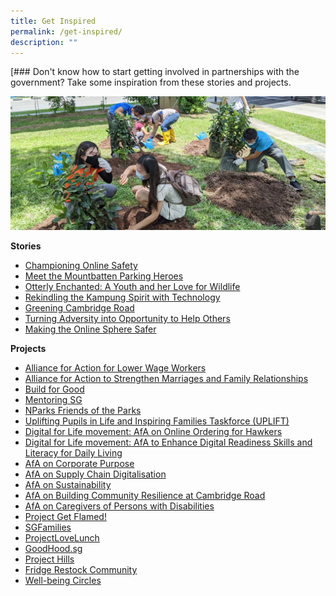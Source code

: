 ```yaml
---
title: Get Inspired
permalink: /get-inspired/
description: ""
---
```

[### Don't know how to start getting involved in partnerships with the government? Take some inspiration from these stories and projects.

![](/images/ysn_whatsapp-image_2.jpg)

**Stories**
* [Championing Online Safety](https://www.sg/stories/anita-low-lim---a-champion-of-online-safety)
* [Meet the Mountbatten Parking Heroes](https://www.sg/stories/mountbatten-parking-heroes)
* [Otterly Enchanted: A Youth and her Love for Wildlife](https://www.sg/stories/anusha-shivram-youth-stewards-of-nature-afa)
* [Rekindling the Kampung Spirit with Technology](https://www.sg/stories/sgkampung)
* [Greening Cambridge Road](https://www.straitstimes.com/singapore/cambridge-road-residents-are-greening-their-neighbourhood-from-the-ground-up-heres-how-theyre-doing-it)
* [Turning Adversity into Opportunity to Help Others](https://www.straitstimes.com/singapore/mother-of-kids-with-special-needs-turns-adversity-into-an-opportunity-to-help-others)
* [Making the Online Sphere Safer](https://www.straitstimes.com/singapore/this-22-year-old-is-tackling-online-harms-to-make-the-online-sphere-safer-for-her-peers)

**Projects**
* [Alliance for Action for Lower Wage Workers](https://www.momafalww.com/)
* [Alliance for Action to Strengthen Marriages and Family Relationships](https://www.msf.gov.sg/what-we-do/afam/home)
* [Build for Good](https://www.build.gov.sg)
* [Mentoring SG](https://mentoring.sg/)
* [NParks Friends of the Parks](https://fotp.nparks.gov.sg/)
* [Uplifting Pupils in Life and Inspiring Families Taskforce (UPLIFT)](https://www.straitstimes.com/singapore/politics/more-help-for-disadvantaged-and-special-needs-students-maliki-osman)
* [Digital for Life movement: AfA on Online Ordering for Hawkers](https://www.whyq.sg/sghawkersonline)
* [Digital for Life movement: AfA to Enhance Digital Readiness Skills and Literacy for Daily Living](https://together.smartnation.gov.sg)
* [AfA on Corporate Purpose](https://www.thecompanyofgood.sg/corporate-purpose#alliance-for-action-on-corporate-purpose)
* [AfA on Supply Chain Digitalisation](https://sgtradex.com/index.php)
* [AfA on Sustainability](https://www.climateimpactx.com/about)
* [AfA on Building Community Resilience at Cambridge Road](https://www.straitstimes.com/singapore/cambridge-road-residents-are-greening-their-neighbourhood-from-the-ground-up-heres-how-theyre-doing-it)
* [AfA on Caregivers of Persons with Disabilities](https://caring.sg/#services)
* [Project Get Flamed!](https://www.projgetflamed.com/about/our-journey)
* [SGFamilies](https://www.straitstimes.com/opinion/forum/forum-parent-volunteers-group-offers-support-to-families-under-stress?fbclid=IwAR3-AivF0sb2UvWC6Fu74RvboOww_uKFT2VeRs_JzMwyUn2beAqNz_FGpTo)
* [ProjectLoveLunch](https://www.projectlovelunch.com/about)
* [GoodHood.sg](https://www.goodhoodsg.com)
* [Project Hills](https://www.theprojecthills.com)
* [Fridge Restock Community](https://www.frc.sg)
* [Well-being Circles](https://www.wellbeingcircles.sg/)